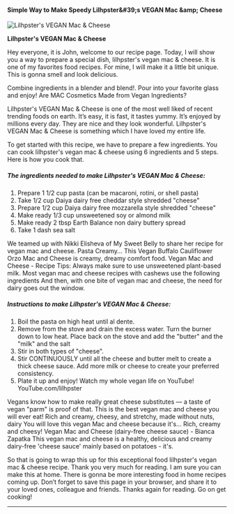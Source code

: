             

#### Simple Way to Make Speedy Lilhpster&amp;#39;s VEGAN Mac &amp;amp; Cheese

![Lilhpster's VEGAN Mac &amp; Cheese](https://img-global.cpcdn.com/recipes/5291566160674816/751x532cq70/lilhpsters-vegan-mac-cheese-recipe-main-photo.jpg)

**Lilhpster's VEGAN Mac &amp; Cheese**

Hey everyone, it is John, welcome to our recipe page. Today, I will show you a way to prepare a special dish, lilhpster's vegan mac & cheese. It is one of my favorites food recipes. For mine, I will make it a little bit unique. This is gonna smell and look delicious.

Combine ingredients in a blender and blend!. Pour into your favorite glass and enjoy! Are MAC Cosmetics Made from Vegan Ingredients?

Lilhpster's VEGAN Mac & Cheese is one of the most well liked of recent trending foods on earth. It’s easy, it is fast, it tastes yummy. It’s enjoyed by millions every day. They are nice and they look wonderful. Lilhpster's VEGAN Mac & Cheese is something which I have loved my entire life.

To get started with this recipe, we have to prepare a few ingredients. You can cook lilhpster's vegan mac & cheese using 6 ingredients and 5 steps. Here is how you cook that.

##### The ingredients needed to make Lilhpster's VEGAN Mac & Cheese:

1.  Prepare 1 1/2 cup pasta (can be macaroni, rotini, or shell pasta)
2.  Take 1/2 cup Daiya dairy free cheddar style shredded "cheese"
3.  Prepare 1/2 cup Daiya dairy free mozzarella style shredded "cheese"
4.  Make ready 1/3 cup unsweetened soy or almond milk
5.  Make ready 2 tbsp Earth Balance non dairy buttery spread
6.  Take 1 dash sea salt

We teamed up with Nikki Elisheva of My Sweet Belly to share her recipe for vegan mac and cheese. Pasta Creamy… This Vegan Buffalo Cauliflower Orzo Mac and Cheese is creamy, dreamy comfort food. Vegan Mac and Cheese - Recipe Tips: Always make sure to use unsweetened plant-based milk. Most vegan mac and cheese recipes with cashews use the following ingredients And then, with one bite of vegan mac and cheese, the need for dairy goes out the window.

##### Instructions to make Lilhpster's VEGAN Mac & Cheese:

1.  Boil the pasta on high heat until al dente.
2.  Remove from the stove and drain the excess water. Turn the burner down to low heat. Place back on the stove and add the "butter" and the "milk" and the salt
3.  Stir in both types of "cheese".
4.  Stir CONTINUOUSLY until all the cheese and butter melt to create a thick cheese sauce. Add more milk or cheese to create your preferred consistency.
5.  Plate it up and enjoy! Watch my whole vegan life on YouTube! YouTube.com/lilhpster

Vegans know how to make really great cheese substitutes ― a taste of vegan "parm" is proof of that. This is the best vegan mac and cheese you will ever eat! Rich and creamy, cheesy, and stretchy, made without nuts, dairy You will love this vegan Mac and cheese because it's… Rich, creamy and cheesy! Vegan Mac and Cheese (dairy-free cheese sauce) - Bianca Zapatka This vegan mac and cheese is a healthy, delicious and creamy dairy-free 'cheese sauce' mainly based on potatoes - it's.

So that is going to wrap this up for this exceptional food lilhpster's vegan mac & cheese recipe. Thank you very much for reading. I am sure you can make this at home. There is gonna be more interesting food in home recipes coming up. Don’t forget to save this page in your browser, and share it to your loved ones, colleague and friends. Thanks again for reading. Go on get cooking!

* * *
